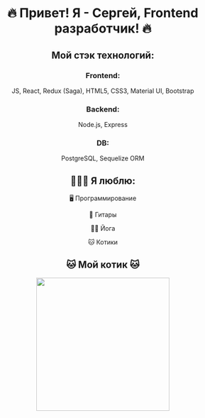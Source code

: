 <h1 align="center"> 🔥 Привет! Я - Сергей, Frontend разработчик! 🔥</h1>

<h2 align="center"> Мой стэк технологий: </h2>

<h3 align="center">Frontend:</h3>
<p align="center">JS, React, Redux (Saga), HTML5, CSS3, Material UI, Bootstrap</p>
<h3 align="center">Backend:</h3>
<p align="center">Node.js, Express</p>
<h3 align="center">DB:</h3>
<p align="center">PostgreSQL, Sequelize ORM</p>

<h2 align="center">👨🏻‍💻 Я люблю: </h2>
 <p align="center">🖥️ Программирование</p>
 <p align="center">🎸 Гитары</p>
 <p align="center">🧘‍♂️ Йога</p>
 <p align="center">🐱 Котики</p>

<h2 align="center">🐱 Мой котик 🐱</h2>
<p align='center'>
<img src="./image/my-cat.gif" style='height: 300px;'></img>
</p>

